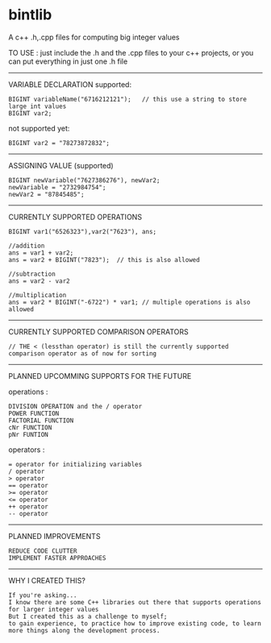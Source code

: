 # bintlib

A c++ .h,.cpp files for computing big integer values

TO USE : just include the .h and the .cpp files to your c++ projects, or you can put everything in just one .h file

--------------------------------------------------------------------------------------
VARIABLE DECLARATION
  supported:
  
    BIGINT variableName("6716212121");   // this use a string to store large int values
    BIGINT var2;
  not supported yet:
  
    BIGINT var2 = "78273872832";
--------------------------------------------------------------------------------------
ASSIGNING VALUE (supported)

    BIGINT newVariable("7627386276"), newVar2;
    newVariable = "2732984754";
    newVar2 = "87845485";
--------------------------------------------------------------------------------------
CURRENTLY SUPPORTED OPERATIONS

    BIGINT var1("6526323"),var2("7623"), ans;
    
    //addition
    ans = var1 + var2;
    ans = var2 + BIGINT("7823");  // this is also allowed
    
    //subtraction
    ans = var2 - var2
    
    //multiplication
    ans = var2 * BIGINT("-6722") * var1; // multiple operations is also allowed
--------------------------------------------------------------------------------------
CURRENTLY SUPPORTED COMPARISON OPERATORS

    // THE < (lessthan operator) is still the currently supported comparison operator as of now for sorting 
--------------------------------------------------------------------------------------
PLANNED UPCOMMING SUPPORTS FOR THE FUTURE

   operations :
   
    DIVISION OPERATION and the / operator
    POWER FUNCTION
    FACTORIAL FUNCTION
    cNr FUNCTION
    pNr FUNTION
    
   operators :
   
    = operator for initializing variables
    / operator
    > operator
    == operator
    >= operator
    <= operator
    ++ operator
    -- operator
--------------------------------------------------------------------------------------
PLANNED IMPROVEMENTS
    
    REDUCE CODE CLUTTER
    IMPLEMENT FASTER APPROACHES
    
--------------------------------------------------------------------------------------

WHY I CREATED THIS?
    
    If you're asking...
    I know there are some C++ libraries out there that supports operations for larger integer values
    But I created this as a challenge to myself;
    to gain experience, to practice how to improve existing code, to learn more things along the development process.
    
    
